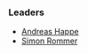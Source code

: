 ### Leaders
* [Andreas Happe](mailto:andreas.happe@owasp.org)
* [Simon Rommer](mailto:andreas.happe@owasp.org)
